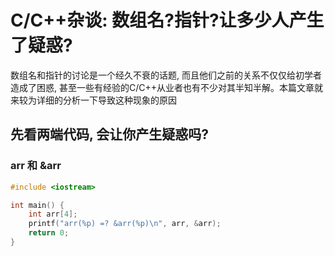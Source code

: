 # C/C++杂谈: 数组名?指针?让多少人产生了疑惑?

数组名和指针的讨论是一个经久不衰的话题, 而且他们之前的关系不仅仅给初学者造成了困惑, 甚至一些有经验的C/C++从业者也有不少对其半知半解。本篇文章就来较为详细的分析一下导致这种现象的原因

## 先看两端代码, 会让你产生疑惑吗?

### arr 和 &arr

```cpp
#include <iostream>

int main() {
    int arr[4];
    printf("arr(%p) =? &arr(%p)\n", arr, &arr);
    return 0;
}
```

